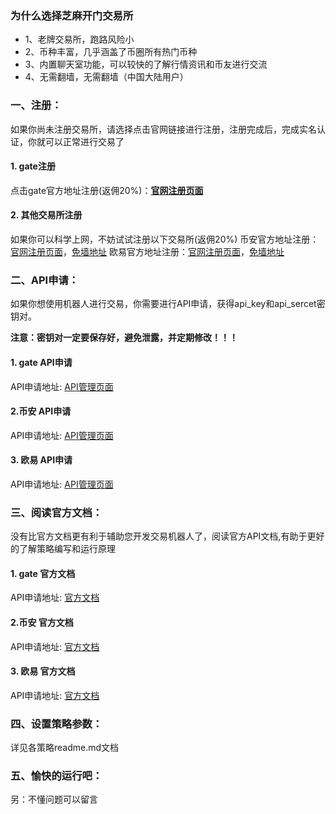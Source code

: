 ### **为什么选择芝麻开门交易所**
* 1、老牌交易所，跑路风险小
* 2、币种丰富，几乎涵盖了币圈所有热门币种
* 3、内置聊天室功能，可以较快的了解行情资讯和币友进行交流
* 4、无需翻墙，无需翻墙（中国大陆用户）
    
### **一、注册：**
如果你尚未注册交易所，请选择点击官网链接进行注册，注册完成后，完成实名认证，你就可以正常进行交易了
#### **1. gate注册**
点击gate官方地址注册(返佣20%)：**[官网注册页面](https://www.gate.ac/signup/1542029)**
#### **2. 其他交易所注册**
如果你可以科学上网，不妨试试注册以下交易所(返佣20%)
币安官方地址注册：[官网注册页面](https://)，[免墙地址](https://)
欧易官方地址注册：[官网注册页面](https://)，[免墙地址](https://)

### **二、API申请：**
如果你想使用机器人进行交易，你需要进行API申请，获得api_key和api_sercet密钥对。

**注意：密钥对一定要保存好，避免泄露，并定期修改！！！**
#### **1. gate     API申请**

API申请地址:    [API管理页面](https://)

#### **2.币安     API申请**

API申请地址:    [API管理页面](https://)

#### **3. 欧易     API申请**

API申请地址:    [API管理页面](https://)

### **三、阅读官方文档：**
没有比官方文档更有利于辅助您开发交易机器人了，阅读官方API文档,有助于更好的了解策略编写和运行原理
#### **1. gate    官方文档**

API申请地址:    [官方文档](https://)

#### **2.币安     官方文档**

API申请地址:    [官方文档](https://)

#### **3. 欧易     官方文档**

API申请地址:    [官方文档](https://)
    
### **四、设置策略参数：**
详见各策略readme.md文档
    
### **五、愉快的运行吧：**


另：不懂问题可以留言





